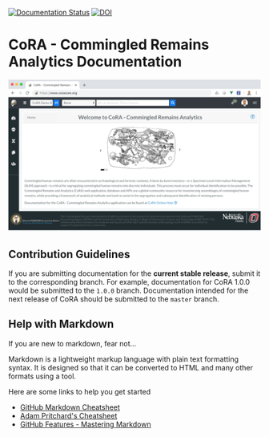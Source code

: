 [![Documentation Status](https://readthedocs.org/projects/cora-docs/badge/?version=latest)](https://cora-docs.readthedocs.io/en/latest/?badge=latest)
[![DOI](https://zenodo.org/badge/109620072.svg)](https://zenodo.org/badge/latestdoi/109620072)

# CoRA - Commingled Remains Analytics Documentation

![Cora-Home](https://github.com/spawaskar-cora/cora-docs/blob/master/docs/assets/screenshots/cora-home.png)

## Contribution Guidelines

If you are submitting documentation for the **current stable release**, submit it to the corresponding branch. For example, documentation for CoRA 1.0.0 would be submitted to the `1.0.0` branch. Documentation intended for the next release of CoRA should be submitted to the `master` branch.

## Help with Markdown

If you are new to markdown, fear not...

Markdown is a lightweight markup language with plain text formatting syntax. It is designed so that it can be converted to HTML and many other formats using a tool.

Here are some links to help you get started
* [GitHub Markdown Cheatsheet](https://guides.github.com/pdfs/markdown-cheatsheet-online.pdf)
* [Adam Pritchard's Cheatsheet](https://github.com/adam-p/markdown-here/wiki/Markdown-Cheatsheet)
* [GitHub Features - Mastering Markdown](https://guides.github.com/features/mastering-markdown/)
